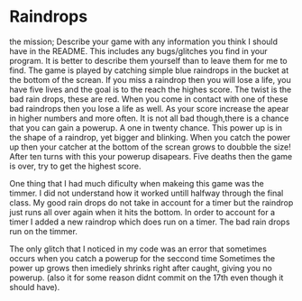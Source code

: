 Raindrops
=========
the mission;
Describe your game with any information you think I should have in the README. This includes any bugs/glitches you find in your program. It is better to describe them yourself than to leave them for me to find.
The game is played by catching simple blue raindrops in the bucket at the bottom of the screan. 
If you miss a raindrop then you will lose a life, you have five lives and the goal is to the reach the highes score.
The twist is the bad rain drops, these are red.
When you come in contact with one of these bad raindrops then you lose a life as well.
As your score increase the apear in higher numbers and more often.
It is not all bad though,there is a chance that you can gain a powerup. A one in twenty chance.
This power up is in the shape of a raindrop, yet bigger and blinking.
When you catch the power up then your catcher at the bottom of the screan grows to doubble the size!
After ten turns with this your powerup disapears.
Five deaths then the game is over, try to get the highest score.

One thing that I had much dificulty when makeing this game was the timmer.
I did not understand how it worked untill halfway through the final class.
My good rain drops do not take in account for a timer but the raindrop just runs all over again when it hits the bottom.
In order to account for a timer I added a new raindrop which does run on a timer.
The bad rain drops run on the timmer.

The only glitch that I noticed in my code was an error that sometimes occurs when you catch a powerup for the seccond time
Sometimes the power up grows then imediely shrinks right after caught, giving you no powerup.
(also it for some reason didnt commit on the 17th even though it should have).
